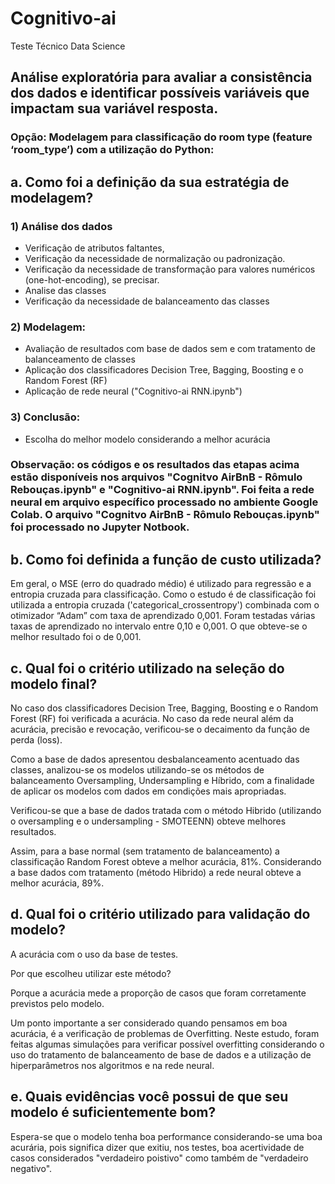 # Cognitivo-ai 
Teste Técnico Data Science
## Análise exploratória para avaliar a consistência dos dados e identificar possíveis variáveis que impactam sua variável resposta.

### Opção: Modelagem para classificação do room type (feature ‘room_type’) com a utilização do Python:<br>

## a. Como foi a definição da sua estratégia de modelagem?

### 1) Análise dos dados <br> 
* Verificação de atributos faltantes,<br>
* Verificação da necessidade de normalização ou padronização.<br>
* Verificação da necessidade de transformação para valores numéricos (one-hot-encoding), se precisar.<br>
* Analise das classes <br>
* Verificação da necessidade de balanceamento das classes<br>

### 2) Modelagem:<br>
* Avaliação de resultados com base de dados sem e com tratamento de balanceamento de classes<br>
* Aplicação dos classificadores Decision Tree, Bagging, Boosting e o Random Forest (RF) <br>
* Aplicação de rede neural ("Cognitivo-ai RNN.ipynb")

### 3) Conclusão:<br>
* Escolha do melhor modelo considerando a melhor acurácia

### Observação: os códigos e os resultados das etapas acima estão disponíveis nos arquivos "Cognitvo AirBnB  - Rômulo Rebouças.ipynb" e "Cognitivo-ai RNN.ipynb". Foi feita a rede neural em arquivo específico processado no ambiente Google Colab. O arquivo "Cognitvo AirBnB  - Rômulo Rebouças.ipynb" foi processado no Jupyter Notbook.

## b. Como foi definida a função de custo utilizada?

Em geral, o MSE (erro do quadrado médio) é utilizado para regressão e a entropia cruzada para classificação. Como o estudo é de classificação foi utilizada a entropia cruzada ('categorical_crossentropy') combinada com o otimizador “Adam” com taxa de aprendizado 0,001. Foram testadas várias taxas de aprendizado no intervalo entre 0,10 e 0,001. O que obteve-se o melhor resultado foi o de 0,001. 

## c. Qual foi o critério utilizado na seleção do modelo final?

No caso dos classificadores Decision Tree, Bagging, Boosting e o Random Forest (RF) foi verificada a acurácia. No caso da rede neural além da acurácia, precisão e revocação, verificou-se o decaimento da função de perda (loss).

Como a base de dados apresentou desbalanceamento acentuado das classes, analizou-se os modelos utilizando-se os métodos de balanceamento Oversampling, Undersampling e Híbrido, com a finalidade de aplicar os modelos com dados em condições mais apropriadas.

Verificou-se que a base de dados tratada com o método Hibrido (utilizando o oversampling e o undersampling - SMOTEENN) obteve melhores resultados.

Assim, para a base normal (sem tratamento de balanceamento) a classificação Random Forest obteve a melhor acurácia, 81%. Considerando a base dados com tratamento (método Hibrido) a rede neural obteve a melhor acurácia, 89%.

## d. Qual foi o critério utilizado para validação do modelo?

A acurácia com o uso da base de testes.

Por que escolheu utilizar este método?

Porque a acurácia mede a proporção de casos que foram corretamente previstos pelo modelo.

Um ponto importante a ser considerado quando pensamos em boa acurácia, é a verificação de problemas de Overfitting. Neste estudo, foram feitas algumas simulações para verificar possível overfitting considerando o uso do tratamento de balanceamento de base de dados e a utilização de hiperparâmetros nos algoritmos e na rede neural. 

## e. Quais evidências você possui de que seu modelo é suficientemente bom?

Espera-se que o modelo tenha boa performance considerando-se uma boa acurária, pois significa dizer que exitiu, nos testes, boa acertividade de casos considerados "verdadeiro poistivo" como também de "verdadeiro negativo".




